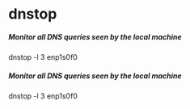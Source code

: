 # dnstop

##### Monitor all DNS queries seen by the local machine

   dnstop  -l 3 enp1s0f0

##### Monitor all DNS queries seen by the local machine

   dnstop  -l 3 enp1s0f0
